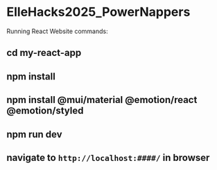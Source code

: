 # ElleHacks2025_PowerNappers
Running React Website commands:
## cd my-react-app
## npm install
## npm install @mui/material @emotion/react @emotion/styled
## npm run dev
## navigate to `http://localhost:####/` in browser